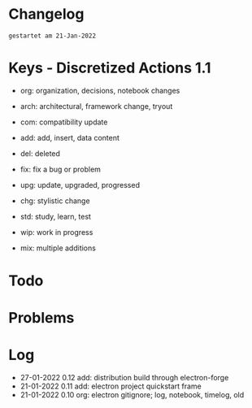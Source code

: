 # Changelog
`gestartet am 21-Jan-2022`  

# Keys - Discretized Actions 1.1
- org: organization, decisions, notebook changes
- arch: architectural, framework change, tryout

- com: compatibility update
- add: add, insert, data content

- del: deleted
- fix: fix a bug or problem
- upg: update, upgraded, progressed
- chg: stylistic change

- std: study, learn, test
- wip: work in progress
- mix: multiple additions

# Todo

# Problems

# Log 
- 27-01-2022 0.12 add: distribution build through electron-forge
- 21-01-2022 0.11 add: electron project quickstart frame
- 21-01-2022 0.10 org: electron gitignore; log, notebook, timelog, old

